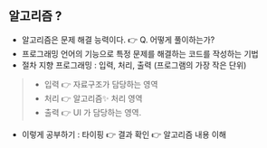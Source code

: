 ## 알고리즘 ?
- 알고리즘은 문제 해결 능력이다. 👉 Q. 어떻게 풀이하는가?
- 프로그래밍 언어의 기능으로 특정 문제를 해결하는 코드를 작성하는 기법
- 절차 지향 프로그래밍 : 입력, 처리, 출력 (프로그램의 가장 작은 단위)

> - 입력 👉 자료구조가 담당하는 영역
> - 처리 👉 알고리즘✨ 처리 영역
> - 출력 👉 UI 가 담당하는 영역.

- 이렇게 공부하기 : 타이핑 👉 결과 확인 👉 알고리즘 내용 이해



